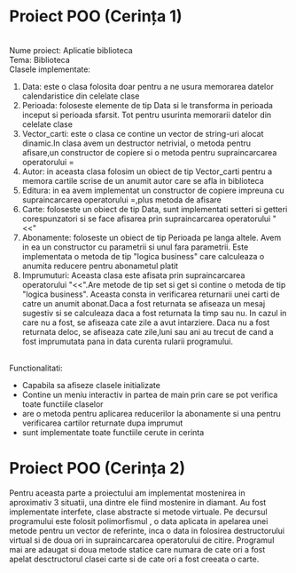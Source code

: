 # Proiect POO (Cerința 1)

<br>Nume proiect: Aplicatie biblioteca
<br>Tema: Biblioteca
<br> Clasele implementate:
<ol>
	<li> Data: este o clasa folosita doar pentru a ne usura memorarea datelor calendaristice din celelate clase </li>
	<li> Perioada: foloseste elemente de tip Data si le transforma in perioada inceput si perioada sfarsit. Tot pentru usurinta memorarii datelor din celelate clase </li>
	<li> Vector_carti: este o clasa ce contine un vector de string-uri alocat dinamic.In clasa avem un destructor netrivial, o metoda pentru afisare,un constructor de copiere si o metoda pentru supraincarcarea operatorului = </li>
	<li> Autor: in aceasta clasa folosim un obiect de tip Vector_carti pentru a memora cartile scrise de un anumit autor care se afla in biblioteca</li>
	<li> Editura: in ea avem implementat un constructor de copiere impreuna cu supraincarcarea operatorului =,plus metoda de afisare</li>
	<li> Carte: foloseste un obiect de tip Data, sunt implementati setteri si getteri corespunzatori si se face afisarea prin supraincarcarea operatorului "<<" </li>
	<li>Abonamente: foloseste un obiect de tip Perioada pe langa altele. Avem in ea un constructor cu parametrii si unul fara parametrii. Este implementata o metoda de tip "logica business" care calculeaza o anumita reducere pentru abonametul platit </li>
	<li>Imprumuturi: Aceasta clasa este afisata prin supraincarcarea operatorului "<<".Are metode de tip set si get si contine o metoda de tip "logica business". Aceasta consta in verificarea returnarii unei carti de catre un anumit abonat.Daca a fost returnata se afiseaza un mesaj sugestiv si se calculeaza daca a fost returnata la timp sau nu. In cazul in care nu a fost, se afiseaza cate zile a avut intarziere. Daca nu a fost returnata deloc, se afiseaza cate zile,luni sau ani au trecut de cand a fost imprumutata pana in data curenta rularii programului.</li>
	
</ol>
<br>Functionalitati:
<ul>
	<li>Capabila sa afiseze clasele initializate </li>
	<li>Contine un meniu interactiv in partea de main prin care se pot verifica toate functiile claselor</li>
	<li>are o metoda pentru aplicarea reducerilor la abonamente si una pentru verificarea cartilor returnate dupa imprumut</li>
	<li>sunt implementate toate functiile cerute in cerinta</li>
</ul>

<h1>Proiect POO (Cerința 2)</h1>

<p>	Pentru aceasta parte a proiectului am implementat mostenirea in aproximativ 3 situatii, una dintre ele fiind mostenire in diamant. Au fost implementate interfete, clase abstracte si metode virtuale. 
Pe decursul programului este folosit polimorfismul , o data aplicata in apelarea unei metode pentru un vector de referinte, inca o data in folosirea destructorului virtual si de doua ori in supraincarcarea operatorului de citire. Programul mai are adaugat si doua metode statice care numara de cate ori a fost apelat desctructorul clasei carte si de cate ori a fost creeata o carte.</p>
